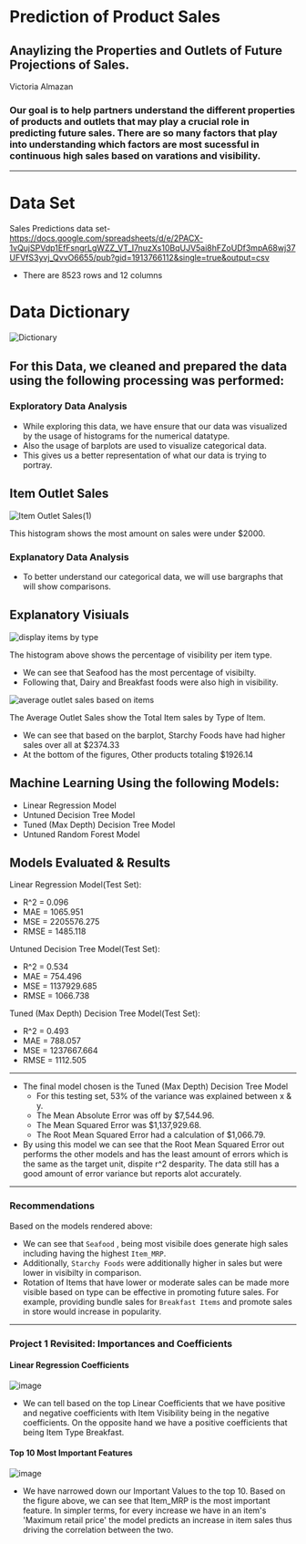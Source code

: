# Prediction of Product Sales

## Anaylizing the Properties and Outlets of Future Projections of Sales.

Victoria Almazan 

### Our goal is to help partners understand the different properties of products and outlets that may play a crucial role in predicting future sales. There are so many factors that play into understanding which factors are most sucessful in continuous high sales based on varations and visibility.

---

# Data Set

Sales Predictions data set- https://docs.google.com/spreadsheets/d/e/2PACX-1vQujSPVdp1EfFsngrLgWZZ_VT_I7nuzXs10BqUJV5ai8hFZoUDf3mpA68wj37UFVfS3yvj_QvvO6655/pub?gid=1913766112&single=true&output=csv
* There are 8523 rows and 12 columns

# Data Dictionary
![Dictionary](https://user-images.githubusercontent.com/126423326/236727311-483eb005-c637-4e8b-9290-13f6c15c8d59.PNG)


## For this Data, we cleaned and prepared the data using the following processing was performed:

### Exploratory Data Analysis
- While exploring this data, we have ensure that our data was visualized by the usage of histograms for the numerical datatype. 
- Also the usage of barplots are used to visualize categorical data. 
- This gives us a better representation of what our data is trying to portray. 

## Item Outlet Sales

![Item Outlet Sales(1)](https://user-images.githubusercontent.com/126423326/236731997-e5d79191-71b1-423d-9457-a3d1810117fb.png)

This histogram shows the most amount on sales were under $2000.

### Explanatory Data Analysis 

- To better understand our categorical data, we will use bargraphs that will show comparisons. 

## Explanatory Visiuals 

![display items by type](https://user-images.githubusercontent.com/126423326/236738245-5aaa033a-3861-40c8-b1bc-0e9c9d642865.png)

The histogram above shows the percentage of visibility per item type. 
- We can see that Seafood has the most percentage of visibilty. 
- Following that, Dairy and Breakfast foods were also high in visibility.

![average outlet sales based on items](https://user-images.githubusercontent.com/126423326/236739223-531d8e33-af46-4079-b429-ae8acd2b7883.png)

The Average Outlet Sales show the Total Item sales by Type of Item.
- We can see that based on the barplot, Starchy Foods have had higher sales over all at $2374.33
- At the bottom of the figures, Other products totaling $1926.14 

## Machine Learning Using the following Models:
- Linear Regression Model 
- Untuned Decision Tree Model 
- Tuned (Max Depth) Decision Tree Model
- Untuned Random Forest Model 

## Models Evaluated & Results 

Linear Regression Model(Test Set):
  - R^2 = 0.096
  - MAE = 1065.951
  - MSE = 2205576.275
  - RMSE = 1485.118
  
Untuned Decision Tree Model(Test Set):
  - R^2 = 0.534
  - MAE = 754.496
  - MSE = 1137929.685
  - RMSE = 1066.738
  
Tuned (Max Depth) Decision Tree Model(Test Set):
  - R^2 = 0.493
  - MAE = 788.057
  - MSE = 1237667.664
  - RMSE = 1112.505
  
---

 - The final model chosen is the Tuned (Max Depth) Decision Tree Model
   - For this testing set, 53% of the variance was explained between x & y.
   - The Mean Absolute Error was off by $7,544.96.
   - The Mean Squared Error was $1,137,929.68.
   - The Root Mean Squared Error had a calculation of $1,066.79.
 - By using this model we can see that the Root Mean Squared Error out performs the other models and has the least amount of errors which is the same as the target unit, dispite r^2 desparity. The data still has a good amount of error variance but reports alot accurately.

---

### Recommendations

Based on the models rendered above:
- We can see that `Seafood` , being most visibile does generate high sales including having the highest `Item_MRP`.
- Additionally, `Starchy Foods` were additionally higher in sales but were lower in visibilty in comparison. 
- Rotation of Items that have lower or moderate sales can be made more visible based on type can be effective in promoting future sales. For example, providing bundle sales for `Breakfast Items` and promote sales in store would increase in popularity. 


---

### Project 1 Revisited: Importances and Coefficients



#### Linear Regression Coefficients


![image](https://github.com/valmazan/Project_Part_Prediction-of-Product-Sales/assets/126423326/cd37c1e4-b050-4182-bcdf-a3fe0e8b5012)


- We can tell based on the top Linear Coefficients that we have positive and negative coefficients with Item Visibility being in the negative coefficients. On the opposite hand we have a positive coefficients that being Item Type Breakfast.


#### Top 10 Most Important Features

![image](https://github.com/valmazan/Project_Part_Prediction-of-Product-Sales/assets/126423326/20947fac-a451-44b1-b34f-3bb1856100af)

- We have narrowed down our Important Values to the top 10. Based on the figure above, we can see that Item_MRP is the most important feature. In simpler terms, for every increase we have in an item's 'Maximum retail price' the model predicts an increase in item sales thus driving the correlation between the two.




















